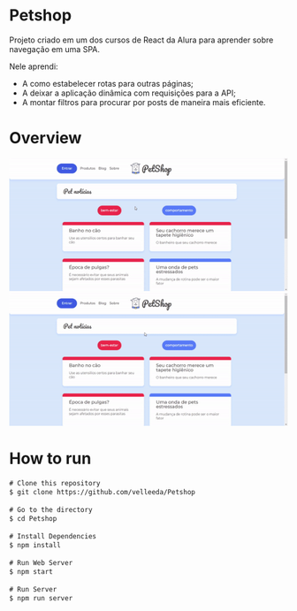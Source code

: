 # Petshop

Projeto criado em um dos cursos de React da Alura para aprender sobre navegação em uma SPA. <br />

Nele aprendi: <br />

- A como estabelecer rotas para outras páginas;
- A deixar a aplicação dinâmica com requisições para a API;
- A montar filtros para procurar por posts de maneira mais eficiente.

# Overview

![](./public/gifs/default.gif)
![](./public/gifs/sub.gif)

# How to run

```
# Clone this repository
$ git clone https://github.com/velleeda/Petshop

# Go to the directory
$ cd Petshop

# Install Dependencies
$ npm install

# Run Web Server
$ npm start

# Run Server
$ npm run server
```
